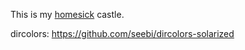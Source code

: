 This is my [homesick][1] castle.

dircolors: https://github.com/seebi/dircolors-solarized


[1]: https://github.com/technicalpickles/homesick


